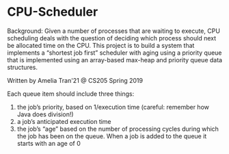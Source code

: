 # CPU-Scheduler

Background:
Given a number of processes that are waiting to execute, CPU scheduling deals with the question of deciding which process should next be allocated time on the CPU. This project is to build a system that implements a “shortest job first” scheduler with aging using a priority queue that is implemented using an array-based max-heap and priority queue data structures. 
 
Written by Amelia Tran'21 @ CS205 Spring 2019

Each queue item should include three things:
1. the job’s priority, based on 1/execution time (careful: remember how Java does division!)
2. a job’s anticipated execution time 
3. the job’s “age” based on the number of processing cycles during which the job has been on the queue.  When a job is added to the queue it starts with an age of 0

